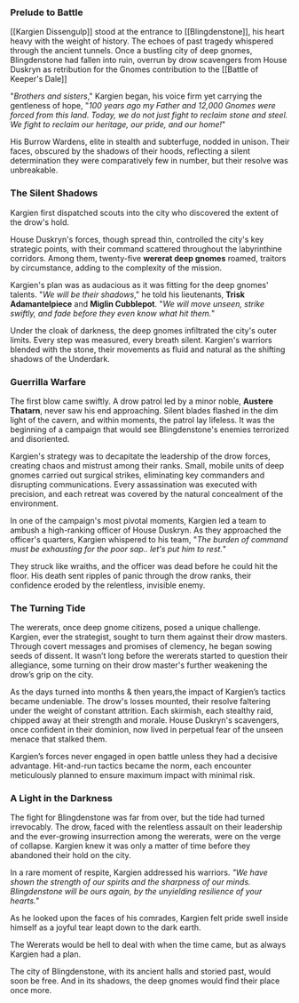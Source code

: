 ### Prelude to Battle

[[Kargien Dissengulp]] stood at the entrance to [[Blingdenstone]], his heart heavy with the weight of history. The echoes of past tragedy whispered through the ancient tunnels. Once a bustling city of deep gnomes, Blingdenstone had fallen into ruin, overrun by drow scavengers from House Duskryn as retribution for the Gnomes contribution to the [[Battle of Keeper's Dale]]

"*Brothers and sisters*," Kargien began, his voice firm yet carrying the gentleness of hope, "*100 years ago my Father and 12,000 Gnomes were forced from this land. Today, we do not just fight to reclaim stone and steel. We fight to reclaim our heritage, our pride, and our home!*"

His Burrow Wardens, elite in stealth and subterfuge, nodded in unison. Their faces, obscured by the shadows of their hoods, reflecting a silent determination they were comparatively few in number, but their resolve was unbreakable.

### The Silent Shadows

Kargien first dispatched scouts into the city who discovered the extent of the drow's hold. 

House Duskryn's forces, though spread thin, controlled the city's key strategic points, with their command scattered throughout the labyrinthine corridors. Among them, twenty-five **wererat deep gnomes** roamed, traitors by circumstance, adding to the complexity of the mission.

Kargien's plan was as audacious as it was fitting for the deep gnomes' talents. "*We will be their shadows*," he told his lieutenants, **Trisk Adamantelpiece** and **Miglin Cubblepot**. "*We will move unseen, strike swiftly, and fade before they even know what hit them.*"

Under the cloak of darkness, the deep gnomes infiltrated the city's outer limits. Every step was measured, every breath silent. Kargien's warriors blended with the stone, their movements as fluid and natural as the shifting shadows of the Underdark.

### Guerrilla Warfare

The first blow came swiftly. A drow patrol led by a minor noble, **Austere Thatarn**, never saw his end approaching. Silent blades flashed in the dim light of the cavern, and within moments, the patrol lay lifeless. It was the beginning of a campaign that would see Blingdenstone's enemies terrorized and disoriented.

Kargien's strategy was to decapitate the leadership of the drow forces, creating chaos and mistrust among their ranks. Small, mobile units of deep gnomes carried out surgical strikes, eliminating key commanders and disrupting communications. Every assassination was executed with precision, and each retreat was covered by the natural concealment of the environment.

In one of the campaign's most pivotal moments, Kargien led a team to ambush a high-ranking officer of House Duskryn. As they approached the officer's quarters, Kargien whispered to his team, "*The burden of command must be exhausting for the poor sap.. let's put him to rest.*"

They struck like wraiths, and the officer was dead before he could hit the floor. His death sent ripples of panic through the drow ranks, their confidence eroded by the relentless, invisible enemy.

### The Turning Tide

The wererats, once deep gnome citizens, posed a unique challenge. Kargien, ever the strategist, sought to turn them against their drow masters. Through covert messages and promises of clemency, he began sowing seeds of dissent. It wasn’t long before the wererats started to question their allegiance, some turning on their drow master's further weakening the drow’s grip on the city.

As the days turned into months & then years,the impact of Kargien’s tactics became undeniable. The drow's losses mounted, their resolve faltering under the weight of constant attrition. Each skirmish, each stealthy raid, chipped away at their strength and morale. House Duskryn's scavengers, once confident in their dominion, now lived in perpetual fear of the unseen menace that stalked them.

Kargien’s forces never engaged in open battle unless they had a decisive advantage. Hit-and-run tactics became the norm, each encounter meticulously planned to ensure maximum impact with minimal risk.

### A Light in the Darkness

The fight for Blingdenstone was far from over, but the tide had turned irrevocably. The drow, faced with the relentless assault on their leadership and the ever-growing insurrection among the wererats, were on the verge of collapse. Kargien knew it was only a matter of time before they abandoned their hold on the city.

In a rare moment of respite, Kargien addressed his warriors. *"We have shown the strength of our spirits and the sharpness of our minds. Blingdenstone will be ours again, by the unyielding resilience of your hearts."*

As he looked upon the faces of his comrades, Kargien felt pride swell inside himself as a joyful tear leapt down to the dark earth. 

The Wererats would be hell to deal with when the time came, but as always Kargien had a plan.

The city of Blingdenstone, with its ancient halls and storied past, would soon be free. And in its shadows, the deep gnomes would find their place once more.